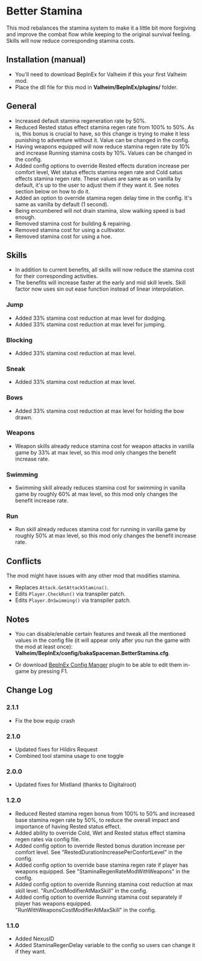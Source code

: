 # Better Stamina
This mod rebalances the stamina system to make it a little bit more forgiving and improve the combat flow while keeping to the original survival feeling. Skills will now reduce corresponding stamina costs.

## Installation (manual)
- You'll need to download BepInEx for Valheim﻿ if this your first Valheim mod.
- Place the dll file for this mod in **Valheim/BepInEx/plugins/** folder.

## General
- Increased default stamina regeneration rate by 50%.
- Reduced Rested status effect stamina regen rate from 100% to 50%. As is, this bonus is crucial to have, so this change is trying to make it less punishing to adventure without it. Value can be changed in the config.
- Having weapons equipped will now reduce stamina regen rate by 10% and increase Running stamina costs by 10%. Values can be changed in the config.
- Added config options to override Rested effects duration increase per comfort level, Wet status effects stamina regen rate and Cold satus effects stamina regen rate. These values are same as on vanilla by default, it's up to the user to adjust them if they want it. See notes section below on how to do it.
- Added an option to override stamina regen delay time in the config. It's same as vanilla by default (1 second).
- Being encumbered will not drain stamina, slow walking speed is bad enough.
- Removed stamina cost for building & repairing.
- Removed stamina cost for using a cultivator.
- Removed stamina cost for using a hoe.

## Skills
- In addition to current benefits, all skills will now reduce the stamina cost for their corresponding activities.
- The benefits will increase faster at the early and mid skill levels. Skill factor now uses sin out ease function instead of linear interpolation.

### Jump
- Added 33% stamina cost reduction at max level for dodging.
- Added 33% stamina cost reduction at max level for jumping.
### Blocking
- Added 33% stamina cost reduction at max level.
### Sneak
- Added 33% stamina cost reduction at max level.
### Bows
- Added 33% stamina cost reduction at max level for holding the bow drawn.
### Weapons
- Weapon skills already reduce stamina cost for weapon attacks in vanilla game by 33% at max level, so this mod only changes the benefit increase rate.
### Swimming
- Swimming skill already reduces stamina cost for swimming in vanilla game by roughly 60% at max level, so this mod only changes the benefit increase rate.
### Run
- Run skill already reduces stamina cost for running in vanilla game by roughly 50% at max level, so this mod only changes the benefit increase rate.

## Conflicts
The mod might have issues with any other mod that modifies stamina.

- Replaces `Attack.GetAttackStamina()`.
- Edits `Player.CheckRun()` via transpiler patch.
- Edits `Player.OnSwimming()` via transpiler patch.

## Notes
- You can disable/enable certain features and tweak all the mentioned values in the config file (it will appear only after you run the game with the mod at least once): **Valheim/BepInEx/config/bakaSpaceman.BetterStamina.cfg**.

- Or download [BepInEx Config Manger](https://github.com/BepInEx/BepInEx.ConfigurationManager/releases)﻿ plugin to be able to edit them in-game by pressing F1.

## Change Log
### 2.1.1
- Fix the bow equip crash
### 2.1.0
- Updated fixes for Hildirs Request
- Combined tool stamina usage to one toggle
### 2.0.0
- Updated fixes for Mistland (thanks to Digitalroot)
### 1.2.0
- Reduced Rested stamina regen bonus from 100% to 50% and increased base stamina regen rate by 50%, to reduce the overall impact and importance of having Rested status effect.
- Added ability to override Cold, Wet and Rested status effect stamina regen rates via config file.
- Added config option to override Rested bonus duration increase per comfort level. See "RestedDurationIncreasePerConfortLevel" in the config.
- Added config option to override base stamina regen rate if player has weapons equipped. See "StaminaRegenRateModWithWeapons" in the config.
- Added config option to override Running stamina cost reduction at max skill level. "RunCostModifierAtMaxSkill" in the config.
- Added config option to override Running stamina cost separately if player has weapons equipped. "RunWithWeaponsCostModifierAtMaxSkill" in the config.
### 1.1.0
- Added NexusID
- Added StaminaRegenDelay variable to the config so users can change it if they want.
